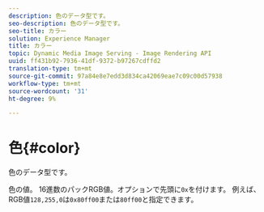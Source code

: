 ```yaml
---
description: 色のデータ型です。
seo-description: 色のデータ型です。
seo-title: カラー
solution: Experience Manager
title: カラー
topic: Dynamic Media Image Serving - Image Rendering API
uuid: ff431b92-7936-41df-9372-b97267cdffd2
translation-type: tm+mt
source-git-commit: 97a84e8e7edd3d834ca42069eae7c09c00d57938
workflow-type: tm+mt
source-wordcount: '31'
ht-degree: 9%

---
```



# 色{#color}

色のデータ型です。

色の値。 16進数のパックRGB値。オプションで先頭に`0x`を付けます。 例えば、RGB値`128,255,0`は`0x80ff00`または`80ff00`と指定できます。
